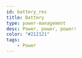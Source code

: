 ```yaml
---
id: battery_res
title: Battery
type: power-management
desc: Power, power, power!
color: "#212121"
tags:
    - Power
---
```

